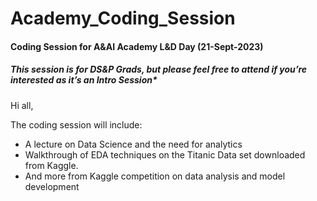 # Academy_Coding_Session
#### Coding Session for A&amp;AI Academy L&amp;D Day (21-Sept-2023)

##### This session is for DS&P Grads, but please feel free to attend if you’re interested as it’s an Intro Session*

Hi all,
 
The coding session will include:

* A lecture on Data Science and the need for analytics
* Walkthrough of EDA techniques on the Titanic Data set downloaded from Kaggle.
* And more from Kaggle competition on data analysis and model development
